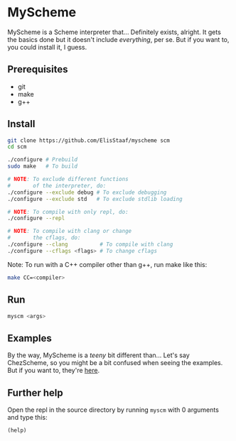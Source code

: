 # MyScheme
MyScheme is a Scheme interpreter that... Definitely exists, alright.
It gets the basics done but it doesn't include *everything*, per se.
But if you want to, you could install it, I guess.

## Prerequisites
* git
* make
* g++

## Install
```sh
git clone https://github.com/ElisStaaf/myscheme scm
cd scm

./configure # Prebuild
sudo make   # To build

# NOTE: To exclude different functions
#       of the interpreter, do:
./configure --exclude debug # To exclude debugging
./configure --exclude std   # To exclude stdlib loading

# NOTE: To compile with only repl, do:
./configure --repl

# NOTE: To compile with clang or change
#       the cflags, do:
./configure --clang          # To compile with clang
./configure --cflags <flags> # To change cflags
```
Note: To run with a C++ compiler
other than g++, run make like this:
```sh
make CC=<compiler>
```

## Run
```sh
myscm <args>
```

## Examples
By the way, MyScheme is a *teeny* bit different than... Let's say
ChezScheme, so you might be a bit confused when seeing the
examples. But if you want to, they're [here](/scheme).

## Further help
Open the repl in the source directory 
by running `myscm` with 0 arguments
and type this:
```scm
(help)
```
